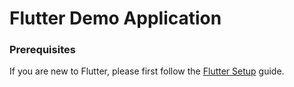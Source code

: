 # Flutter Demo Application

### Prerequisites

If you are new to Flutter, please first follow the [Flutter Setup](https://flutter.dev/setup/) guide.